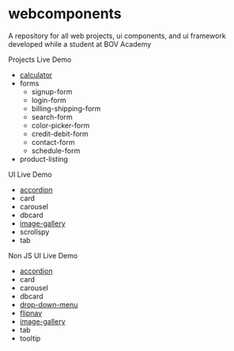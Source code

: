 # webcomponents
A repository for all web projects, ui components, and ui framework developed while a student at BOV Academy

Projects Live Demo

- [calculator](https://bruceleeo.github.io/webcomponents/projects/calculator/calculator.html "An Android-Inspired Calculator")
- forms
  - signup-form
  - login-form
  - billing-shipping-form
  - search-form
  - color-picker-form
  - credit-debit-form
  - contact-form
  - schedule-form
- product-listing

UI Live Demo
  - [accordion](https://bruceleeo.github.io/webcomponents/ui/accordion/accordion-js-ui.html "JS Accordion UI Component")
  - card
  - carousel
  - dbcard
  - [image-gallery](https://bruceleeo.github.io/webcomponents/ui/image-gallery/image-gallery-js-ui.html "Image Gallery Component Powered by JS")
  - scrollspy
  - tab
  
Non JS UI Live Demo

  - [accordion](https://bruceleeo.github.io/webcomponents/ui/nonjs-ui/accordion/accordion-nonjs-ui.html "NonJS Accordion UI Component")
  - card
  - carousel
  - dbcard
  - [drop-down-menu](https://bruceleeo.github.io/webcomponents/ui/nonjs-ui/drop-down-menu/drop-down-menu-nonjs-ui.html "NonJS Drop-down Menu Component")
  - [flipnav](https://bruceleeo.github.io/webcomponents/ui/nonjs-ui/flipnav/flipnav-nonjs-ui.html "NonJS Flipnav Menu Component")
  - [image-gallery](https://bruceleeo.github.io/webcomponents/ui/nonjs-ui/image-gallery/image-gallery-nonjs-ui.html "NonJS Image Gallery Component")
  - tab
  - tooltip
